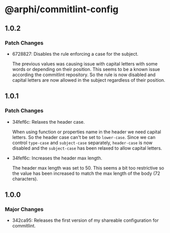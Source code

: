 # @arphi/commitlint-config

## 1.0.2

### Patch Changes

- 6728827: Disables the rule enforcing a case for the subject.

  The previous values was causing issue with capital letters with some words or depending on their position. This seems to be a known issue according the commitlint repository. So the rule is now disabled and capital letters are now allowed in the subject regardless of their position.

## 1.0.1

### Patch Changes

- 34fef6c: Relaxes the header case.

  When using function or properties name in the header we need capital letters. So the header case can't be set to `lower-case`. Since we can control `type-case` and `subject-case` separately, `header-case` is now disabled and the `subject-case` has been relaxed to allow capital letters.

- 34fef6c: Increases the header max length.

  The header max length was set to 50. This seems a bit too restrictive so the value has been increased to match the max length of the body (72 characters).

## 1.0.0

### Major Changes

- 342ca95: Releases the first version of my shareable configuration for commitlint.
